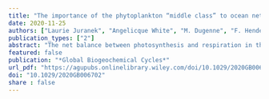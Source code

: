 ```yaml
---
title: "The importance of the phytoplankton “middle class” to ocean net community production"
date: 2020-11-25
authors: ["Laurie Juranek", "Angelicque White", "M. Dugenne", "F. Henderikx Freitas", "S. Dutkiewicz", "Francois Ribalet", "S. Ferron", "E. Virginia Armbrust", "David M. Karl"]
publication_types: ["2"]
abstract: "The net balance between photosynthesis and respiration in the surface ocean is a key regulator of ocean-atmosphere carbon dioxide (CO2) partitioning, and by extension, Earth's climate. The slight excess of photosynthesis over community respiration in sunlit waters, known as net community production (NCP), sets the upper bound on the sequestration of carbon via biologically mediated export. Prevailing paradigms suggest a high/low binary where net primary production (NPP), NCP, and export are highest in ecosystems characterized by microplankton (>20 um) and lowest in ecosystems dominated by picoplankton (<2 um). This bifurcation model neglects the potential importance of nanoplankton (2–20 um)—i.e., the “middle” size class—toward global biological pump functioning. Here, we show a relationship between the biomass of nanoplankton and oxygen-based estimates of NCP across natural ecological gradients in the North Pacific Ocean. Using a suite of high-resolution optical imaging approaches including SeaFlow, Imaging FlowCytobot, and laser-based scattering, nanoplankton dynamics are observed to dominate the particle size distribution throughout a 1,000 km transition between the subtropical and subpolar North Pacific, where NCP rates are threefold to fivefold higher than subtropical values. Based on ecological theory applied to the Darwin size-based ecosystem model, we hypothesize that intermediate size class organisms are capable of high rates of production via an optimization of bottom-up and top-down control inherent to the “middle class.” More broadly, the model indicates the global importance of nanoplankton for ocean biological production."
featured: false
publication: "*Global Biogeochemical Cycles*"
url_pdf: "https://agupubs.onlinelibrary.wiley.com/doi/10.1029/2020GB006702"
doi: "10.1029/2020GB006702"
share : false
---
```



